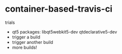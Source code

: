 # container-based-travis-ci
trials

- qt5 packages: libqt5webkit5-dev qtdeclarative5-dev
- trigger a build
- trigger another build
- more builds!
